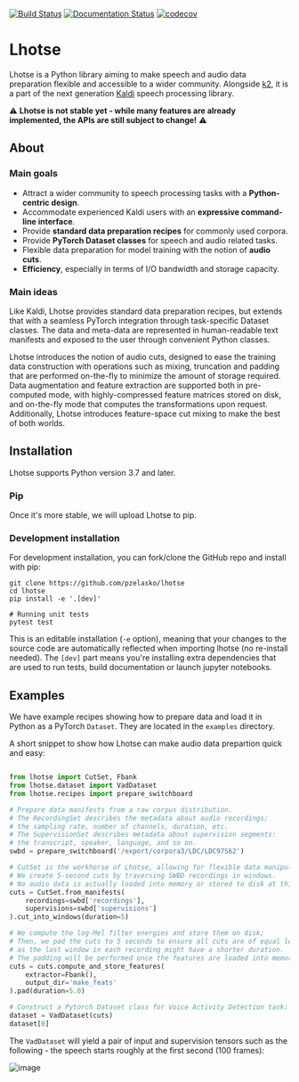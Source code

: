 [![Build Status](https://img.shields.io/endpoint.svg?url=https%3A%2F%2Factions-badge.atrox.dev%2Fpzelasko%2Flhotse%2Fbadge%3Fref%3Dmaster&style=flat)](https://actions-badge.atrox.dev/pzelasko/lhotse/goto?ref=master)
[![Documentation Status](https://readthedocs.org/projects/lhotse/badge/?version=latest)](https://lhotse.readthedocs.io/en/latest/?badge=latest)
[![codecov](https://codecov.io/gh/pzelasko/lhotse/branch/master/graph/badge.svg)](https://codecov.io/gh/pzelasko/lhotse)

# Lhotse

Lhotse is a Python library aiming to make speech and audio data preparation flexible and accessible to a wider community. Alongside [k2](https://github.com/danpovey/k2), it is a part of the next generation [Kaldi](https://github.com/kaldi-asr/kaldi) speech processing library. 

⚠️ **Lhotse is not stable yet - while many features are already implemented, the APIs are still subject to change!** ⚠️

## About

### Main goals

- Attract a wider community to speech processing tasks with a **Python-centric design**.
- Accommodate experienced Kaldi users with an **expressive command-line interface**.
- Provide **standard data preparation recipes** for commonly used corpora.
- Provide **PyTorch Dataset classes** for speech and audio related tasks.
- Flexible data preparation for model training with the notion of **audio cuts**.
- **Efficiency**, especially in terms of I/O bandwidth and storage capacity.

### Main ideas

Like Kaldi, Lhotse provides standard data preparation recipes, but extends that with a seamless PyTorch integration through task-specific Dataset classes. The data and meta-data are represented in human-readable text manifests and exposed to the user through convenient Python classes.

Lhotse introduces the notion of audio cuts, designed to ease the training data construction with operations such as mixing, truncation and padding that are performed on-the-fly to minimize the amount of storage required. Data augmentation and feature extraction are supported both in pre-computed mode, with highly-compressed feature matrices stored on disk, and on-the-fly mode that computes the transformations upon request. Additionally, Lhotse introduces feature-space cut mixing to make the best of both worlds.

## Installation

Lhotse supports Python version 3.7 and later.

### Pip

Once it's more stable, we will upload Lhotse to pip.

### Development installation

For development installation, you can fork/clone the GitHub repo and install with pip:

    git clone https://github.com/pzelasko/lhotse
    cd lhotse
    pip install -e '.[dev]'

    # Running unit tests
    pytest test

This is an editable installation (`-e` option), meaning that your changes to the source code are automatically
reflected when importing lhotse (no re-install needed). The `[dev]` part means you're installing extra dependencies
that are used to run tests, build documentation or launch jupyter notebooks.


## Examples

We have example recipes showing how to prepare data and load it in Python as a PyTorch `Dataset`.
They are located in the `examples` directory.

A short snippet to show how Lhotse can make audio data prepartion quick and easy:

```python

from lhotse import CutSet, Fbank
from lhotse.dataset import VadDataset 
from lhotse.recipes import prepare_switchboard

# Prepare data manifests from a raw corpus distribution.
# The RecordingSet describes the metadata about audio recordings;
# the sampling rate, number of channels, duration, etc.
# The SupervisionSet describes metadata about supervision segments:
# the transcript, speaker, language, and so on.
swbd = prepare_switchboard('/export/corpora3/LDC/LDC97S62')

# CutSet is the workhorse of Lhotse, allowing for flexible data manipulation.
# We create 5-second cuts by traversing SWBD recordings in windows.
# No audio data is actually loaded into memory or stored to disk at this point.  
cuts = CutSet.from_manifests(
    recordings=swbd['recordings'],
    supervisions=swbd['supervisions']
).cut_into_windows(duration=5)

# We compute the log-Mel filter energies and store them on disk;
# Then, we pad the cuts to 5 seconds to ensure all cuts are of equal length,
# as the last window in each recording might have a shorter duration.
# The padding will be performed once the features are loaded into memory.
cuts = cuts.compute_and_store_features(
    extractor=Fbank(),
    output_dir='make_feats'
).pad(duration=5.0)

# Construct a Pytorch Dataset class for Voice Activity Detection task:
dataset = VadDataset(cuts)
dataset[0]
```

The `VadDataset` will yield a pair of input and supervision tensors such as the following - 
the speech starts roughly at the first second (100 frames): 

![image](docs/vad_sample.png)
